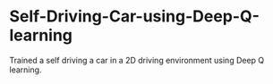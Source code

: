 # Self-Driving-Car-using-Deep-Q-learning
Trained a self driving a car in a 2D driving environment using Deep Q learning.
